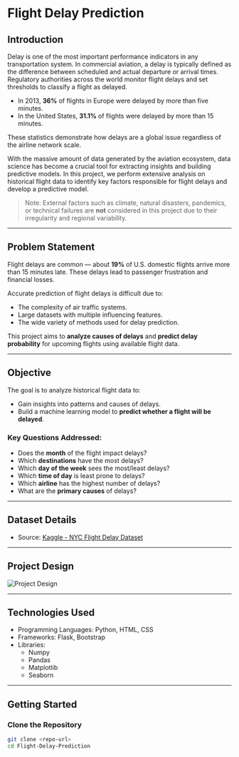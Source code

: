 # Flight Delay Prediction

## Introduction

Delay is one of the most important performance indicators in any transportation system. In commercial aviation, a delay is typically defined as the difference between scheduled and actual departure or arrival times. Regulatory authorities across the world monitor flight delays and set thresholds to classify a flight as delayed.

- In 2013, **36%** of flights in Europe were delayed by more than five minutes.
- In the United States, **31.1%** of flights were delayed by more than 15 minutes.

These statistics demonstrate how delays are a global issue regardless of the airline network scale.

With the massive amount of data generated by the aviation ecosystem, data science has become a crucial tool for extracting insights and building predictive models. In this project, we perform extensive analysis on historical flight data to identify key factors responsible for flight delays and develop a predictive model.

> Note: External factors such as climate, natural disasters, pandemics, or technical failures are **not** considered in this project due to their irregularity and regional variability.

---

## Problem Statement

Flight delays are common — about **19%** of U.S. domestic flights arrive more than 15 minutes late. These delays lead to passenger frustration and financial losses.

Accurate prediction of flight delays is difficult due to:
- The complexity of air traffic systems.
- Large datasets with multiple influencing features.
- The wide variety of methods used for delay prediction.

This project aims to **analyze causes of delays** and **predict delay probability** for upcoming flights using available flight data.

---

## Objective

The goal is to analyze historical flight data to:
- Gain insights into patterns and causes of delays.
- Build a machine learning model to **predict whether a flight will be delayed**.

### Key Questions Addressed:
- Does the **month** of the flight impact delays?
- Which **destinations** have the most delays?
- Which **day of the week** sees the most/least delays?
- Which **time of day** is least prone to delays?
- Which **airline** has the highest number of delays?
- What are the **primary causes** of delays?

---

## Dataset Details

- Source: [Kaggle - NYC Flight Delay Dataset](https://www.kaggle.com/lampubhutia/nyc-flight-delay)

---

## Project Design

![Project Design](https://user-images.githubusercontent.com/43583040/83272042-4e844f80-a1e8-11ea-99d1-d5f15d114e90.png)

---

## Technologies Used

- Programming Languages: Python, HTML, CSS
- Frameworks: Flask, Bootstrap
- Libraries:
  - Numpy
  - Pandas
  - Matplotlib
  - Seaborn

---

## Getting Started

### Clone the Repository

```bash
git clone <repo-url>
cd Flight-Delay-Prediction

